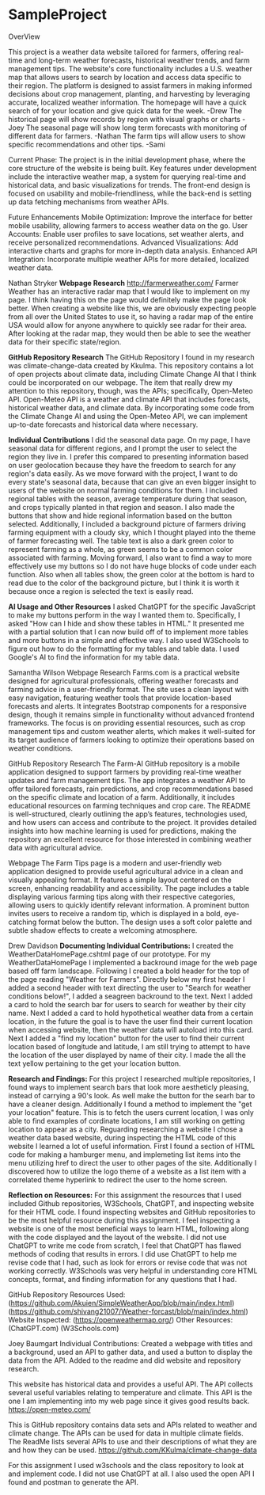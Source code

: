 # SampleProject

OverView

This project is a weather data website tailored for farmers, offering real-time and long-term weather forecasts, historical weather trends, and farm management tips. 
The website's core functionality includes a U.S. weather map that allows users to search by location and access data specific to their region. 
The platform is designed to assist farmers in making informed decisions about crop management, planting, and harvesting by leveraging accurate, localized weather information.
The homepage will have a quick search of for your location and give quick data for the week. -Drew
The historical page will show records by region with visual graphs or charts -Joey
The seasonal page will show long term forecasts with monitoring of different data for farmers. -Nathan
The farm tips will allow users to show specific recommendations and other tips. -Sami

Current Phase: The project is in the initial development phase, where the core structure of the website is being built.
Key features under development include the interactive weather map, a system for querying real-time and historical data, and basic visualizations for trends. 
The front-end design is focused on usability and mobile-friendliness, while the back-end is setting up data fetching mechanisms from weather APIs.

Future Enhancements
Mobile Optimization: Improve the interface for better mobile usability, allowing farmers to access weather data on the go.
User Accounts: Enable user profiles to save locations, set weather alerts, and receive personalized recommendations.
Advanced Visualizations: Add interactive charts and graphs for more in-depth data analysis.
Enhanced API Integration: Incorporate multiple weather APIs for more detailed, localized weather data.

Nathan Stryker 
**Webpage Research** 
http://farmerweather.com/ Farmer Weather has an interactive radar map that I would like to implement on my page. 
I think having this on the page would definitely make the page look better. When creating a website like this, we are obviously 
expecting people from all over the United States to use it, so having a radar map of the entire USA would allow for anyone anywhere to 
quickly see radar for their area. After looking at the radar map, they would then be able to see the weather data for their specific state/region.

**GitHub Repository Research**
The GitHub Repository I found in my research was climate-change-data created by Kkulma.
This repository contains a lot of open projects about climate data, including Climate Change AI that I think could be incorporated on our webpage.
The item that really drew my attention to this repository, though, was the APIs; specifically, Open-Meteo API.
Open-Meteo API is a weather and climate API that includes forecasts, historical weather data, and climate data.
By incorporating some code from the Climate Change AI and using the Open-Meteo API, we can implement up-to-date forecasts and historical data where necessary.

**Individual Contributions**
I did the seasonal data page. On my page, I have seasonal data for different regions, and I prompt the user to select the region they live in.
I prefer this compared to presenting information based on user geolocation because they have the freedom to search for any region's data easily.
As we move forward with the project, I want to do every state's seasonal data, because that can give an even bigger insight to users of the website on normal farming conditions for them.
I included regional tables with the season, average temperature during that season, and crops typically planted in that region and season.
I also made the buttons that show and hide regional information based on the button selected.
Additionally, I included a background picture of farmers driving farming equipment with a cloudy sky, which I thought played into the theme of farmer forecasting well.
The table text is also a dark green color to represent farming as a whole, as green seems to be a common color associated with farming.
Moving forward, I also want to find a way to more effectively use my buttons so I do not have huge blocks of code under each function. 
Also when all tables show, the green color at the bottom is hard to read due to the color of the background picture, but I think it is worth it because once a region is selected the text is easily read.

**AI Usage and Other Resources**
I asked ChatGPT for the specific JavaScript to make my buttons perform in the way I wanted them to. 
Specifically, I asked "How can I hide and show these tables in HTML." It presented me with a partial solution that I can now build off of to implement more tables and more buttons in a simple and effective way.
I also used W3Schools to figure out how to do the formatting for my tables and table data.
I used Google's AI to find the information for my table data.

Samantha Wilson Webpage Research Farms.com is a practical website designed for agricultural professionals, offering weather forecasts 
and farming advice in a user-friendly format. The site uses a clean layout with easy navigation, featuring weather tools that provide location-based 
forecasts and alerts. It integrates Bootstrap components for a responsive design, though it remains simple in functionality without advanced frontend frameworks. 
The focus is on providing essential resources, such as crop management tips and custom weather alerts, which makes it well-suited for its target audience of farmers looking to optimize their operations based on weather conditions.

GitHub Repository Research The Farm-AI GitHub repository is a mobile application designed to support farmers by providing real-time 
weather updates and farm management tips. The app integrates a weather API to offer tailored forecasts, rain predictions, and crop 
recommendations based on the specific climate and location of a farm. Additionally, it includes educational resources on farming 
techniques and crop care. The README is well-structured, clearly outlining the app’s features, technologies used, and how users can 
access and contribute to the project. It provides detailed insights into how machine learning is used for predictions, making the repository 
an excellent resource for those interested in combining weather data with agricultural advice.

Webpage The Farm Tips page is a modern and user-friendly web application designed to provide useful agricultural advice in a clean and 
visually appealing format. It features a simple layout centered on the screen, enhancing readability and accessibility. The page includes a 
table displaying various farming tips along with their respective categories, allowing users to quickly identify relevant information. A 
prominent button invites users to receive a random tip, which is displayed in a bold, eye-catching format below the button. The design uses 
a soft color palette and subtle shadow effects to create a welcoming atmosphere.


Drew Davidson 
**Documenting Individual Contributions:**
I created the WeatherDataHomePage.cshtml page of our prototype. For my WeatherDataHomePage I implemented a backround image for the web page based off farm landscape. Following I created a bold header for the top of the page reading "Weather for Farmers".
Directly below my first header I added a second header with text directing the user to "Search for weather conditions below!", I added a seagreen backround to the text. Next I added a card to hold the search bar for users to search for weather by their city name.
Next I added a card to hold hypothetical weather data from a certain location, in the future the goal is to have the user find their current location when accessing website, then the weather data will autoload into this card. 
Next I added a "find my location" button for the user to find their current location based of longitude and latitude, I am still trying to attempt to have the location of the user displayed by name of their city. I made the all the text yellow pertaining to the get your location button.

**Research and Findings:**
For this project I researched multiple repositories, I found ways to implement search bars that look more aestheticly pleasing, instead of carrying a 90's look. As well make the button for the searh bar to have a cleaner design.
Additionally I found a method to implement the "get your location" feature. This is to fetch the users current location, I was only able to find examples of cordinate locations, I am still working on getting location to appear as a city. 
Reguarding researching a website I chose a weather data based website, during inspecting the HTML code of this website I learned a lot of useful information. First I found a section of HTML code for making a hamburger menu, and implemeting 
list items into the menu utilizing href to direct the user to other pages of the site. Additionally I discovered how to utilize the logo theme of a website as a list item with a correlated theme hyperlink to redirect the user to the home screen. 

**Reflection on Resources:**
For this assignment the resources that I used included Github repositories, W3Schools, ChatGPT, and inspecting website for their HTML code. I found inspecting websites and GitHub repositories to be the most helpful resource 
during this assignment. I feel inspecting a website is one of the most beneficial ways to learn HTML, following along with the code displayed and the layout of the website. I did not use ChatGPT to write me code from scratch, 
I feel that ChatGPT has flawed methods of coding that results in errors. I did use ChatGPT to help me revise code that I had, such as look for errors or revise code that was not working correctly. 
W3Schools was very helpful in understanding core HTML concepts, format, and finding information for any questions that I had. 

GitHub Repository Resources Used: (https://github.com/Akuien/SimpleWeatherApp/blob/main/index.html) (https://github.com/shivang21007/Weather-forcast/blob/main/index.html)
Website Inspected: (https://openweathermap.org/)
Other Resources: (ChatGPT.com) (W3Schools.com)

Joey Baumgart Individual Contributions: Created a webpage with titles and a background, used an API to gather data, and used a button to display the data from the API. Added to the readme and did website and repository research.

This website has historical data and provides a useful API. The API collects several useful variables relating to temperature and climate. This API is the one I am implementing into my web page since it gives good results back.
https://open-meteo.com/

This is GitHub repository contains data sets and APIs related to weather and climate change. The APIs can be used for data in multiple climate fields. The ReadMe lists several APIs to use and their descriptions of what they are and how they can be used.
https://github.com/KKulma/climate-change-data

For this assignment I used w3schools and the class repository to look at and implement code. I did not use ChatGPT at all. I also used the open API I found and postman to generate the API.
